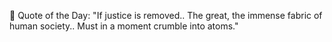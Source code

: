 <!-- start quote -->
💬 Quote of the Day: "If justice is removed.. The great, the immense fabric of human society.. Must in a moment crumble into atoms."
<!-- end quote -->